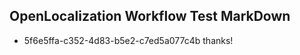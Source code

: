 ## OpenLocalization Workflow Test MarkDown
* 5f6e5ffa-c352-4d83-b5e2-c7ed5a077c4b thanks!

<!--HONumber=Aug16_HO4-->


